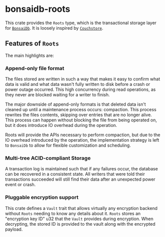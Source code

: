 # bonsaidb-roots

This crate provides the `Roots` type, which is the transactional storage layer
for [`BonsaiDb`](https://dev.bonsaidb.io/). It is loosely inspired by
[`Couchstore`](https://github.com/couchbase/couchstore). 

## Features of `Roots`

The main highlights are:

### Append-only file format

The files stored are written in such a way that makes it easy to confirm what
data is valid and what data wasn't fully written to disk before a crash or power
outage occurred. This high concurrency during read operations, as they never are
blocked waiting for a writer to finish.

The major downside of append-only formats is that deleted data isn't cleaned up
until a maintenance process occurs: compaction. This process rewrites the files
contents, skipping over entries that are no longer alive. This process can
happen without blocking the file from being operated on, but it does
introduce IO overhead during the operation.

Roots will provide the APIs necessary to perform compaction, but due to the IO
overhead introduced by the operation, the implementation strategy is left to
`BonsaiDb` to allow for flexible customization and scheduling.

### Multi-tree ACID-compliant Storage

A transaction log is maintained such that if any failures occur, the database
can be recovered in a consistent state. All writers that were told their
transactions succeeded will still find their data after an unexpected power
event or crash.

### Pluggable encryption support

This crate defines a `Vault` trait that allows virtually any encryption backend
without `Roots` needing to know any details about it. `Roots` stores an
"encryption key ID" u32 that the `Vault` provides during encryption. When
decrypting, the stored ID is provided to the vault along with the encrypted
payload.

